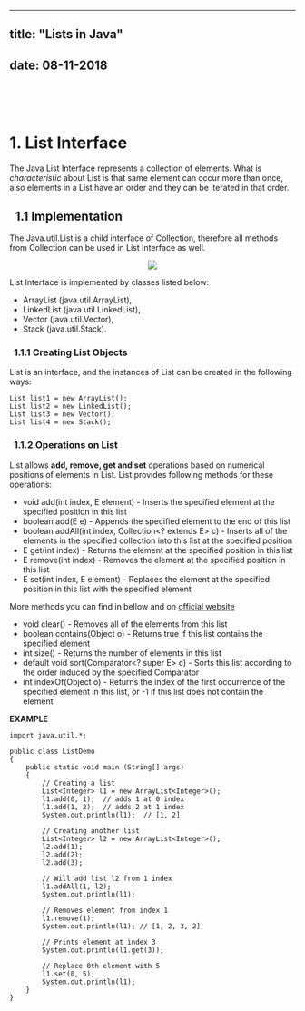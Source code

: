 <!---

Comment test!

I am doing this first time and this is only test blog. Time to time will be better formated, for now focus is on content.

Document and its structure will be changed from top to the bottom, as I gather more info about some parts.

-->

---
title: "Lists in Java"
---
date: 08-11-2018
---

</br></br></br>
# 1. List Interface

The Java List Interface represents a collection of elements. What is *characteristic* about List is that same element can occur more than once, also elements in a List have an order and they can be iterated in that order. 

## &nbsp; 1.1 Implementation

The Java.util.List is a child interface of Collection, therefore all methods from Collection can be used in List Interface as well.
<p align="center"> <img src="https://www.geeksforgeeks.org/wp-content/uploads/ListInterfaceJava.png" /> </p>

List Interface is implemented by classes listed below:
* ArrayList (java.util.ArrayList),
* LinkedList (java.util.LinkedList),
* Vector (java.util.Vector),
* Stack (java.util.Stack).

### &nbsp; 1.1.1 Creating List Objects

List is an interface, and the instances of List can be created in the following ways:

```
List list1 = new ArrayList();
List list2 = new LinkedList();
List list3 = new Vector(); 
List list4 = new Stack(); 
```

### &nbsp; 1.1.2 Operations on List

List allows **add, remove, get and set** operations based on numerical positions of elements in List. List provides following methods for these operations:

* void add(int index, E element) - Inserts the specified element at the specified position in this list
* boolean	add(E e) - Appends the specified element to the end of this list
* boolean	addAll(int index, Collection<? extends E> c) - Inserts all of the elements in the specified collection into this list at the specified position
* E	get(int index) - Returns the element at the specified position in this list
* E	remove(int index) - Removes the element at the specified position in this list
* E	set(int index, E element) - Replaces the element at the specified position in this list with the specified element

More methods you can find in bellow and on <a href="https://docs.oracle.com/javase/9/docs/api/java/util/List.html">official website</a>
* void	clear() - Removes all of the elements from this list
* boolean	contains(Object o) - Returns true if this list contains the specified element
* int	size() - Returns the number of elements in this list
* default void	sort(Comparator<? super E> c) - Sorts this list according to the order induced by the specified Comparator
* int	indexOf(Object o) - Returns the index of the first occurrence of the specified element in this list, or -1 if this list does not contain the element

**EXAMPLE**
```
import java.util.*; 
  
public class ListDemo 
{ 
    public static void main (String[] args) 
    { 
        // Creating a list 
        List<Integer> l1 = new ArrayList<Integer>(); 
        l1.add(0, 1);  // adds 1 at 0 index 
        l1.add(1, 2);  // adds 2 at 1 index 
        System.out.println(l1);  // [1, 2] 
  
        // Creating another list 
        List<Integer> l2 = new ArrayList<Integer>(); 
        l2.add(1); 
        l2.add(2); 
        l2.add(3); 
  
        // Will add list l2 from 1 index 
        l1.addAll(1, l2); 
        System.out.println(l1); 
  
        // Removes element from index 1 
        l1.remove(1);      
        System.out.println(l1); // [1, 2, 3, 2] 
  
        // Prints element at index 3 
        System.out.println(l1.get(3)); 
  
        // Replace 0th element with 5 
        l1.set(0, 5);    
        System.out.println(l1);  
    } 
}
```
